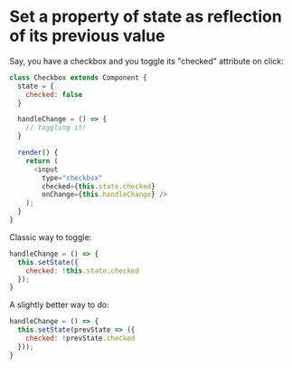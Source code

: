 # Set a property of state as reflection of its previous value

Say, you have a checkbox and you toggle its "checked" attribute
on click:

```javascript
class Checkbox extends Component {
  state = {
    checked: false
  }

  handleChange = () => {
    // toggling it!
  }

  render() {
    return (
      <input
        type="checkbox"
        checked={this.state.checked}
        onChange={this.handleChange} />
    );
  }
}
```

Classic way to toggle:

```javascript
handleChange = () => {
  this.setState({
    checked: !this.state.checked
  });
}
```

A slightly better way to do:

```javascript
handleChange = () => {
  this.setState(prevState => ({
    checked: !prevState.checked
  }));
}
```

